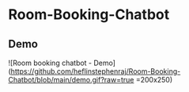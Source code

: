 # Room-Booking-Chatbot

## Demo

![Room booking chatbot - Demo](https://github.com/heflinstephenraj/Room-Booking-Chatbot/blob/main/demo.gif?raw=true =200x250)

